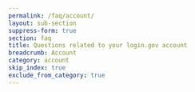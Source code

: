 ```yaml
---
permalink: /faq/account/
layout: sub-section
suppress-form: true
section: faq
title: Questions related to your login.gov account
breadcrumb: Account
category: account
skip_index: true
exclude_from_category: true
---
```

